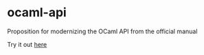 # ocaml-api

Proposition for modernizing the OCaml API from the official manual

Try it out [here](https://sanette.github.io/ocaml-api/)


